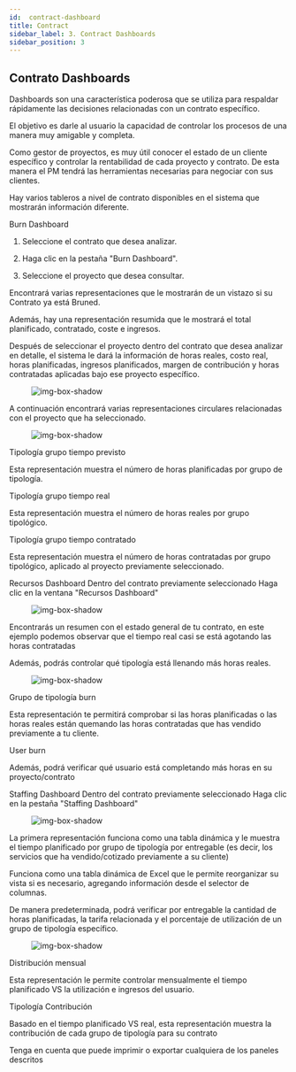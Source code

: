 ```yaml
---
id:  contract-dashboard
title: Contract
sidebar_label: 3. Contract Dashboards
sidebar_position: 3
---
```


## Contrato Dashboards

Dashboards son una característica poderosa que se utiliza para respaldar rápidamente las decisiones relacionadas con un contrato específico.

El objetivo es darle al usuario la capacidad de controlar los procesos de una manera muy amigable y completa.

Como gestor de proyectos, es muy útil conocer el estado de un cliente específico y controlar la rentabilidad de cada proyecto y contrato. De esta manera el PM tendrá las herramientas necesarias para negociar con sus clientes.

Hay varios tableros a nivel de contrato disponibles en el sistema que mostrarán información diferente.

Burn Dashboard

1. Seleccione el contrato que desea analizar.

2. Haga clic en la pestaña "Burn Dashboard".

3. Seleccione el proyecto que desea consultar.

Encontrará varias representaciones que le mostrarán de un vistazo si su Contrato ya está Bruned.

Además, hay una representación resumida que le mostrará el total planificado, contratado, coste e ingresos.

Después de seleccionar el proyecto dentro del contrato que desea analizar en detalle, el sistema le dará la información de horas reales, costo real, horas planificadas, ingresos planificados, margen de contribución y horas contratadas aplicadas bajo ese proyecto específico.

<figure>

![img-box-shadow](/img/university/dashboards/contract-dashboard/university-contract-dashboard-1.png)
<figcaption></figcaption>
</figure>

A continuación encontrará varias representaciones circulares relacionadas con el proyecto que ha seleccionado.

<figure>

![img-box-shadow](/img/university/dashboards/contract-dashboard/university-contract-dashboard-2.png)
<figcaption></figcaption>
</figure>

Tipología grupo tiempo previsto

Esta representación muestra el número de horas planificadas por grupo de tipología.

Tipología grupo tiempo real

Esta representación muestra el número de horas reales por grupo tipológico.

Tipología grupo tiempo contratado

Esta representación muestra el número de horas contratadas por grupo tipológico, aplicado al proyecto previamente seleccionado.

 

Recursos Dashboard
Dentro del contrato previamente seleccionado
Haga clic en la ventana "Recursos Dashboard" 
 

<figure>

![img-box-shadow](/img/university/dashboards/contract-dashboard/university-contract-dashboard-3.png)
<figcaption></figcaption>
</figure>

Encontrarás un resumen con el estado general de tu contrato, en este ejemplo podemos observar que el tiempo real casi se está agotando las horas contratadas

Además, podrás controlar qué tipología está llenando más horas reales.

<figure>

![img-box-shadow](/img/university/dashboards/contract-dashboard/university-contract-dashboard-4.png)
<figcaption></figcaption>
</figure>

Grupo de tipología burn

Esta representación te permitirá comprobar si las horas planificadas o las horas reales están quemando las horas contratadas que has vendido previamente a tu cliente.

User burn

Además, podrá verificar qué usuario está completando más horas en su proyecto/contrato

Staffing Dashboard
Dentro del contrato previamente seleccionado
Haga clic en la pestaña "Staffing Dashboard" 
 

<figure>

![img-box-shadow](/img/university/dashboards/contract-dashboard/university-contract-dashboard-5.png)
<figcaption></figcaption>
</figure>

La primera representación funciona como una tabla dinámica y le muestra el tiempo planificado por grupo de tipología por entregable (es decir, los servicios que ha vendido/cotizado previamente a su cliente)

Funciona como una tabla dinámica de Excel que le permite reorganizar su vista si es necesario, agregando información desde el selector de columnas.

De manera predeterminada, podrá verificar por entregable la cantidad de horas planificadas, la tarifa relacionada y el porcentaje de utilización de un grupo de tipología específico.

<figure>

![img-box-shadow](/img/university/dashboards/contract-dashboard/university-contract-dashboard-6.png)
<figcaption></figcaption>
</figure>

Distribución mensual

Esta representación le permite controlar mensualmente el tiempo planificado VS la utilización e ingresos del usuario.

Tipología Contribución

Basado en el tiempo planificado VS real, esta representación muestra la contribución de cada grupo de tipología para su contrato

Tenga en cuenta que puede imprimir o exportar cualquiera de los paneles descritos
